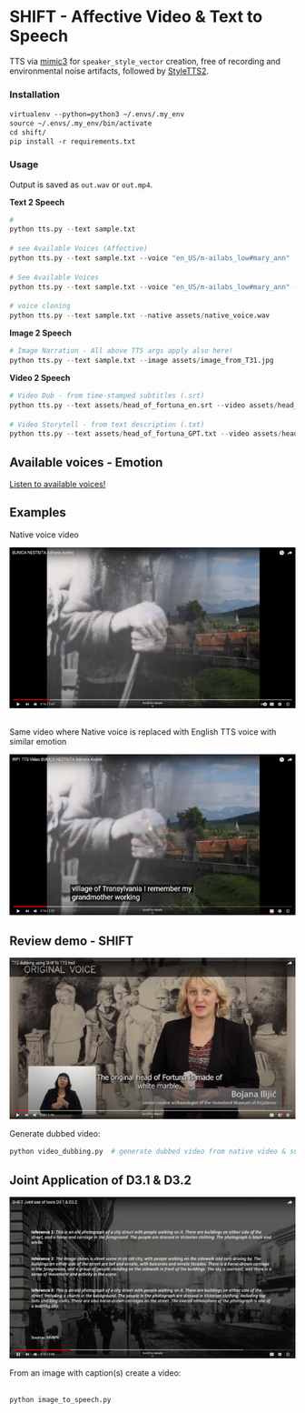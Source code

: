 # SHIFT - Affective Video & Text to Speech

TTS via [mimic3](https://pypi.org/project/mycroft-mimic3-tts/) for `speaker_style_vector` creation, free of recording and environmental noise artifacts, followed by [StyleTTS2](https://github.com/yl4579/StyleTTS2).

### Installation

```
virtualenv --python=python3 ~/.envs/.my_env
source ~/.envs/.my_env/bin/activate
cd shift/
pip install -r requirements.txt
```

### Usage

Output is saved as `out.wav` or `out.mp4`.

**Text 2 Speech**

```python
#
python tts.py --text sample.txt

# see Available Voices (Affective)
python tts.py --text sample.txt --voice "en_US/m-ailabs_low#mary_ann"

# See Available Voices
python tts.py --text sample.txt --voice "en_US/m-ailabs_low#mary_ann" --noaffect

# voice cloning
python tts.py --text sample.txt --native assets/native_voice.wav
```

**Image 2 Speech**

```python
# Image Narration - All above TTS args apply also here!
python tts.py --text sample.txt --image assets/image_from_T31.jpg
```

**Video 2 Speech**

```python
# Video Dub - from time-stamped subtitles (.srt)
python tts.py --text assets/head_of_fortuna_en.srt --video assets/head_of_fortuna.mp4

# Video Storytell - from text description (.txt)
python tts.py --text assets/head_of_fortuna_GPT.txt --video assets/head_of_fortuna.mp4
```



## Available voices - Emotion

<a href="https://audeering.github.io/shift/">Listen to available voices!</a>

## Examples

Native voice video

[![Native voice ANBPR video](assets/native_video_thumb.png)](https://www.youtube.com/watch?v=tmo2UbKYAqc)

##

Same video where Native voice is replaced with English TTS voice with similar emotion


[![Same video w. Native voice replaced with English TTS](assets/tts_video_thumb.png)](https://www.youtube.com/watch?v=geI1Vqn4QpY)


## Review demo - SHIFT

[![Review demo SHIFT](assets/review_demo_thumb.png)](https://www.youtube.com/watch?v=bpt7rOBENcQ)

Generate dubbed video:


```python
python video_dubbing.py  # generate dubbed video from native video & subtitles

```


## Joint Application of D3.1 & D3.2

[![Captions To Video](assets/caption_to_video_thumb.png)](https://youtu.be/wWC8DpOKVvQ)

From an image with caption(s) create a video:

```python

python image_to_speech.py
```
